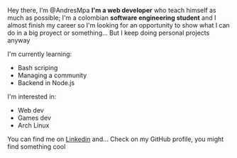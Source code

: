 Hey there, I’m @AndresMpa **I'm a web developer** who teach himself as much as possible;
I'm a colombian **software engineering student** and I almost finish my career so I'm
looking for an opportunity to show what I can do in a big proyect or something... But
I keep doing personal projects anyway

I'm currently learning:

  - Bash scriping
  - Managing a community
  - Backend in Node.js

I'm interested in:
  
  - Web dev
  - Games dev
  - Arch Linux

You can find me on [Linkedin](https://www.linkedin.com/in/andres-m-prieto/)
and... Check on my GitHub profile, you might find something cool
